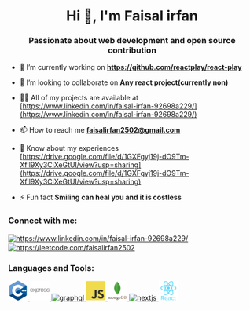 <h1 align="center">Hi 👋, I'm Faisal irfan</h1>
<h3 align="center">Passionate about web development and open source contribution</h3>

- 🔭 I’m currently working on **https://github.com/reactplay/react-play**

- 👯 I’m looking to collaborate on **Any react project(currently non)**

- 👨‍💻 All of my projects are available at [https://www.linkedin.com/in/faisal-irfan-92698a229/](https://www.linkedin.com/in/faisal-irfan-92698a229/)

- 📫 How to reach me **faisalirfan2502@gmail.com**

- 📄 Know about my experiences [https://drive.google.com/file/d/1GXFgyj19j-dO9Tm-Xfll9Xy3CiXeGtUl/view?usp=sharing](https://drive.google.com/file/d/1GXFgyj19j-dO9Tm-Xfll9Xy3CiXeGtUl/view?usp=sharing)

- ⚡ Fun fact **Smiling can heal you and it is costless**

<h3 align="left">Connect with me:</h3>
<p align="left">
<a href="https://linkedin.com/in/https://www.linkedin.com/in/faisal-irfan-92698a229/" target="blank"><img align="center" src="https://raw.githubusercontent.com/rahuldkjain/github-profile-readme-generator/master/src/images/icons/Social/linked-in-alt.svg" alt="https://www.linkedin.com/in/faisal-irfan-92698a229/" height="30" width="40" /></a>
<a href="https://www.leetcode.com/https://leetcode.com/faisalirfan2502" target="blank"><img align="center" src="https://raw.githubusercontent.com/rahuldkjain/github-profile-readme-generator/master/src/images/icons/Social/leet-code.svg" alt="https://leetcode.com/faisalirfan2502" height="30" width="40" /></a>
</p>

<h3 align="left">Languages and Tools:</h3>
<p align="left"> <a href="https://www.w3schools.com/cpp/" target="_blank" rel="noreferrer"> <img src="https://raw.githubusercontent.com/devicons/devicon/master/icons/cplusplus/cplusplus-original.svg" alt="cplusplus" width="40" height="40"/> </a> <a href="https://expressjs.com" target="_blank" rel="noreferrer"> <img src="https://raw.githubusercontent.com/devicons/devicon/master/icons/express/express-original-wordmark.svg" alt="express" width="40" height="40"/> </a> <a href="https://graphql.org" target="_blank" rel="noreferrer"> <img src="https://www.vectorlogo.zone/logos/graphql/graphql-icon.svg" alt="graphql" width="40" height="40"/> </a> <a href="https://developer.mozilla.org/en-US/docs/Web/JavaScript" target="_blank" rel="noreferrer"> <img src="https://raw.githubusercontent.com/devicons/devicon/master/icons/javascript/javascript-original.svg" alt="javascript" width="40" height="40"/> </a> <a href="https://www.mongodb.com/" target="_blank" rel="noreferrer"> <img src="https://raw.githubusercontent.com/devicons/devicon/master/icons/mongodb/mongodb-original-wordmark.svg" alt="mongodb" width="40" height="40"/> </a> <a href="https://nextjs.org/" target="_blank" rel="noreferrer"> <img src="https://cdn.worldvectorlogo.com/logos/nextjs-2.svg" alt="nextjs" width="40" height="40"/> </a> <a href="https://reactjs.org/" target="_blank" rel="noreferrer"> <img src="https://raw.githubusercontent.com/devicons/devicon/master/icons/react/react-original-wordmark.svg" alt="react" width="40" height="40"/> </a> </p>
